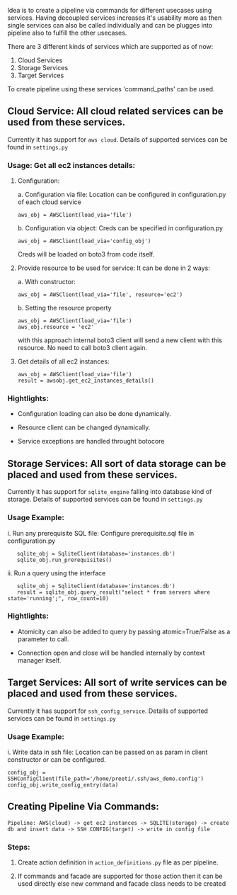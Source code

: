 Idea is to create a pipeline via commands for different usecases using services. Having decoupled services increases it's usability more as then single services can also be called individually and can be plugges into pipeline also to fulfill the other usecases. 

There are 3 different kinds of services which are supported as of now:

1. Cloud Services
2. Storage Services
3. Target Services

To create pipeline using these services 'command_paths' can be used.


## Cloud Service: All cloud related services can be used from these services.

   Currently it has support for `aws cloud`. Details of supported services can be found in `settings.py`

   ### Usage: Get all ec2 instances details:

   1. Configuration:

      a. Configuration via file: Location can be configured in configuration.py of each cloud service

          aws_obj = AWSClient(load_via='file')

      b. Configuration via object: Creds can be specified in configuration.py

          aws_obj = AWSClient(load_via='config_obj')

      Creds will be loaded on boto3 from code itself.


   2. Provide resource to be used for service: It can be done in 2 ways:
   
      a. With constructor:

          aws_obj = AWSClient(load_via='file', resource='ec2')

      b. Setting the resource property

          aws_obj = AWSClient(load_via='file')
          aws_obj.resource = 'ec2'

       with this approach internal boto3 client will send a new client with this resource. No need to call boto3 client again.


   3. Get details of all ec2 instances:

          aws_obj = AWSClient(load_via='file')
          result = awsobj.get_ec2_instances_details()
              
   ### Hightlights:
      
   - Configuration loading can also be done dynamically.

   - Resource client can be changed dynamically.

   - Service exceptions are handled throught botocore



## Storage Services: All sort of data storage can be placed and used from these services.

   Currently it has support for `sqlite_engine` falling into database kind of storage. Details of supported services can be found in `settings.py`
   
   ### Usage Example: 
   
   i. Run any prerequisite SQL file: Configure prerequisite.sql file in configuration.py
   
       sqlite_obj = SqliteClient(database='instances.db')
       sqlite_obj.run_prerequisites()
       
   ii. Run a query using the interface
   
       sqlite_obj = SqliteClient(database='instances.db')
       result = sqlite_obj.query_result("select * from servers where state='running';", row_count=10)
       
   ### Hightlights:
   
   - Atomicity can also be added to query by passing atomic=True/False as a parameter to call. 

   - Connection open and close will be handled internally by context manager itself.
      
      
## Target Services: All sort of write services can be placed and used from these services.

   Currently it has support for `ssh_config_service`. Details of supported services can be found in `settings.py`
   
   ### Usage Example:
   
   i. Write data in ssh file: Location can be passed on as param in client constructor or can be configured.
   
    config_obj = SSHConfigClient(file_path='/home/preeti/.ssh/aws_demo.config')
    config_obj.write_config_entry(data)
         
         
 
 ## Creating Pipeline Via Commands:
 
    Pipeline: AWS(cloud) -> get ec2 instances -> SQLITE(storage) -> create db and insert data -> SSH CONFIG(target) -> write in config file
 
 ### Steps:
 
 1. Create action definition in `action_definitions.py` file as per pipeline.
 
 2. If commands and facade are supported for those action then it can be used directly else new command and facade class needs to be created
      
       
   
                                   

